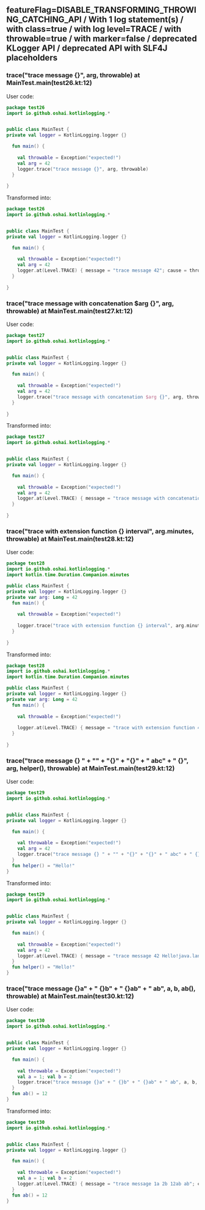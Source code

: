 ## featureFlag=DISABLE_TRANSFORMING_THROWING_CATCHING_API / With 1 log statement(s) / with class=true / with log level=TRACE / with throwable=true / with marker=false / deprecated KLogger API / deprecated API with SLF4J placeholders



###  trace("trace message {}", arg, throwable) at MainTest.main(test26.kt:12)

User code:
```kotlin
package test26
import io.github.oshai.kotlinlogging.*


public class MainTest {
private val logger = KotlinLogging.logger {}

  fun main() {
    
    val throwable = Exception("expected!")
    val arg = 42
    logger.trace("trace message {}", arg, throwable)
  }
  
}


```
  
Transformed into:
```kotlin
package test26
import io.github.oshai.kotlinlogging.*


public class MainTest {
private val logger = KotlinLogging.logger {}

  fun main() {
    
    val throwable = Exception("expected!")
    val arg = 42
    logger.at(Level.TRACE) { message = "trace message 42"; cause = throwable; internalCompilerData = KLoggingEventBuilder.InternalCompilerData(messageTemplate = "\"trace message {}\"", className = "test26.MainTest", methodName = "main", fileName = "test26.kt", lineNumber = 12)
  }
  
}


```

###  trace("trace message with concatenation $arg {}", arg, throwable) at MainTest.main(test27.kt:12)

User code:
```kotlin
package test27
import io.github.oshai.kotlinlogging.*


public class MainTest {
private val logger = KotlinLogging.logger {}

  fun main() {
    
    val throwable = Exception("expected!")
    val arg = 42
    logger.trace("trace message with concatenation $arg {}", arg, throwable)
  }
  
}


```
  
Transformed into:
```kotlin
package test27
import io.github.oshai.kotlinlogging.*


public class MainTest {
private val logger = KotlinLogging.logger {}

  fun main() {
    
    val throwable = Exception("expected!")
    val arg = 42
    logger.at(Level.TRACE) { message = "trace message with concatenation 42 42"; cause = throwable; internalCompilerData = KLoggingEventBuilder.InternalCompilerData(messageTemplate = "\"trace message with concatenation $arg {}\"", className = "test27.MainTest", methodName = "main", fileName = "test27.kt", lineNumber = 12)
  }
  
}


```

###  trace("trace with extension function {} interval", arg.minutes, throwable) at MainTest.main(test28.kt:12)

User code:
```kotlin
package test28
import io.github.oshai.kotlinlogging.*
import kotlin.time.Duration.Companion.minutes

public class MainTest {
private val logger = KotlinLogging.logger {}
private var arg: Long = 42
  fun main() {
    
    val throwable = Exception("expected!")
    
    logger.trace("trace with extension function {} interval", arg.minutes, throwable)
  }
  
}


```
  
Transformed into:
```kotlin
package test28
import io.github.oshai.kotlinlogging.*
import kotlin.time.Duration.Companion.minutes

public class MainTest {
private val logger = KotlinLogging.logger {}
private var arg: Long = 42
  fun main() {
    
    val throwable = Exception("expected!")
    
    logger.at(Level.TRACE) { message = "trace with extension function 42m interval"; cause = throwable; internalCompilerData = KLoggingEventBuilder.InternalCompilerData(messageTemplate = "\"trace with extension function {} interval\"", className = "test28.MainTest", methodName = "main", fileName = "test28.kt", lineNumber = 12)
  }
  
}


```

###  trace("trace message {} " + "" + "{}" + "{}" + " abc" + " {}", arg, helper(), throwable) at MainTest.main(test29.kt:12)

User code:
```kotlin
package test29
import io.github.oshai.kotlinlogging.*


public class MainTest {
private val logger = KotlinLogging.logger {}

  fun main() {
    
    val throwable = Exception("expected!")
    val arg = 42
    logger.trace("trace message {} " + "" + "{}" + "{}" + " abc" + " {}", arg, helper(), throwable)
  }
  fun helper() = "Hello!"
}


```
  
Transformed into:
```kotlin
package test29
import io.github.oshai.kotlinlogging.*


public class MainTest {
private val logger = KotlinLogging.logger {}

  fun main() {
    
    val throwable = Exception("expected!")
    val arg = 42
    logger.at(Level.TRACE) { message = "trace message 42 Hello!java.lang.Exception: expected! abc {}"; internalCompilerData = KLoggingEventBuilder.InternalCompilerData(messageTemplate = "\"trace message {} \" + \"\" + \"{}\" + \"{}\" + \" abc\" + \" {}\"", className = "test29.MainTest", methodName = "main", fileName = "test29.kt", lineNumber = 12)
  }
  fun helper() = "Hello!"
}


```

###  trace("trace message {}a" + " {}b" + " {}ab" + " ab", a, b, ab(), throwable) at MainTest.main(test30.kt:12)

User code:
```kotlin
package test30
import io.github.oshai.kotlinlogging.*


public class MainTest {
private val logger = KotlinLogging.logger {}

  fun main() {
    
    val throwable = Exception("expected!")
    val a = 1; val b = 2
    logger.trace("trace message {}a" + " {}b" + " {}ab" + " ab", a, b, ab(), throwable)
  }
  fun ab() = 12
}


```
  
Transformed into:
```kotlin
package test30
import io.github.oshai.kotlinlogging.*


public class MainTest {
private val logger = KotlinLogging.logger {}

  fun main() {
    
    val throwable = Exception("expected!")
    val a = 1; val b = 2
    logger.at(Level.TRACE) { message = "trace message 1a 2b 12ab ab"; cause = throwable; internalCompilerData = KLoggingEventBuilder.InternalCompilerData(messageTemplate = "\"trace message {}a\" + \" {}b\" + \" {}ab\" + \" ab\"", className = "test30.MainTest", methodName = "main", fileName = "test30.kt", lineNumber = 12)
  }
  fun ab() = 12
}


```
